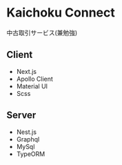 # Kaichoku Connect

中古取引サービス(兼勉強)


## Client

 - Next.js
 - Apollo Client
 - Material UI
 - Scss

## Server

 - Nest.js
 - Graphql
 - MySql
 - TypeORM
